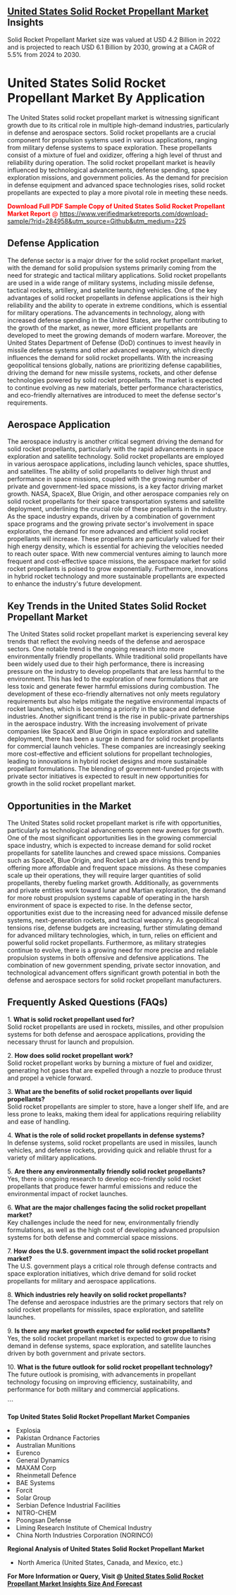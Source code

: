 <h2><a href="https://www.verifiedmarketreports.com/download-sample/?rid=284958&amp;utm_source=Github&amp;utm_medium=225" target="_blank">United States Solid Rocket Propellant Market</a> Insights</h2><p>Solid Rocket Propellant Market size was valued at USD 4.2 Billion in 2022 and is projected to reach USD 6.1 Billion by 2030, growing at a CAGR of 5.5% from 2024 to 2030.</p><p> <h1>United States Solid Rocket Propellant Market By Application</h1> <p>The United States solid rocket propellant market is witnessing significant growth due to its critical role in multiple high-demand industries, particularly in defense and aerospace sectors. Solid rocket propellants are a crucial component for propulsion systems used in various applications, ranging from military defense systems to space exploration. These propellants consist of a mixture of fuel and oxidizer, offering a high level of thrust and reliability during operation. The solid rocket propellant market is heavily influenced by technological advancements, defense spending, space exploration missions, and government policies. As the demand for precision in defense equipment and advanced space technologies rises, solid rocket propellants are expected to play a more pivotal role in meeting these needs. <p><span class=""><span style="color: #ff0000;"><strong>Download Full PDF Sample Copy of United States Solid Rocket Propellant Market Report</strong> @ </span><a href="https://www.verifiedmarketreports.com/download-sample/?rid=284958&amp;utm_source=Github&amp;utm_medium=225" target="_blank">https://www.verifiedmarketreports.com/download-sample/?rid=284958&amp;utm_source=Github&amp;utm_medium=225</a></span></p></p> <h2>Defense Application</h2> <p>The defense sector is a major driver for the solid rocket propellant market, with the demand for solid propulsion systems primarily coming from the need for strategic and tactical military applications. Solid rocket propellants are used in a wide range of military systems, including missile defense, tactical rockets, artillery, and satellite launching vehicles. One of the key advantages of solid rocket propellants in defense applications is their high reliability and the ability to operate in extreme conditions, which is essential for military operations. The advancements in technology, along with increased defense spending in the United States, are further contributing to the growth of the market, as newer, more efficient propellants are developed to meet the growing demands of modern warfare. Moreover, the United States Department of Defense (DoD) continues to invest heavily in missile defense systems and other advanced weaponry, which directly influences the demand for solid rocket propellants. With the increasing geopolitical tensions globally, nations are prioritizing defense capabilities, driving the demand for new missile systems, rockets, and other defense technologies powered by solid rocket propellants. The market is expected to continue evolving as new materials, better performance characteristics, and eco-friendly alternatives are introduced to meet the defense sector's requirements.</p> <h2>Aerospace Application</h2> <p>The aerospace industry is another critical segment driving the demand for solid rocket propellants, particularly with the rapid advancements in space exploration and satellite technology. Solid rocket propellants are employed in various aerospace applications, including launch vehicles, space shuttles, and satellites. The ability of solid propellants to deliver high thrust and performance in space missions, coupled with the growing number of private and government-led space missions, is a key factor driving market growth. NASA, SpaceX, Blue Origin, and other aerospace companies rely on solid rocket propellants for their space transportation systems and satellite deployment, underlining the crucial role of these propellants in the industry. As the space industry expands, driven by a combination of government space programs and the growing private sector's involvement in space exploration, the demand for more advanced and efficient solid rocket propellants will increase. These propellants are particularly valued for their high energy density, which is essential for achieving the velocities needed to reach outer space. With new commercial ventures aiming to launch more frequent and cost-effective space missions, the aerospace market for solid rocket propellants is poised to grow exponentially. Furthermore, innovations in hybrid rocket technology and more sustainable propellants are expected to enhance the industry's future development.</p> <h2>Key Trends in the United States Solid Rocket Propellant Market</h2> <p>The United States solid rocket propellant market is experiencing several key trends that reflect the evolving needs of the defense and aerospace sectors. One notable trend is the ongoing research into more environmentally friendly propellants. While traditional solid propellants have been widely used due to their high performance, there is increasing pressure on the industry to develop propellants that are less harmful to the environment. This has led to the exploration of new formulations that are less toxic and generate fewer harmful emissions during combustion. The development of these eco-friendly alternatives not only meets regulatory requirements but also helps mitigate the negative environmental impacts of rocket launches, which is becoming a priority in the space and defense industries. Another significant trend is the rise in public-private partnerships in the aerospace industry. With the increasing involvement of private companies like SpaceX and Blue Origin in space exploration and satellite deployment, there has been a surge in demand for solid rocket propellants for commercial launch vehicles. These companies are increasingly seeking more cost-effective and efficient solutions for propellant technologies, leading to innovations in hybrid rocket designs and more sustainable propellant formulations. The blending of government-funded projects with private sector initiatives is expected to result in new opportunities for growth in the solid rocket propellant market.</p> <h2>Opportunities in the Market</h2> <p>The United States solid rocket propellant market is rife with opportunities, particularly as technological advancements open new avenues for growth. One of the most significant opportunities lies in the growing commercial space industry, which is expected to increase demand for solid rocket propellants for satellite launches and crewed space missions. Companies such as SpaceX, Blue Origin, and Rocket Lab are driving this trend by offering more affordable and frequent space missions. As these companies scale up their operations, they will require larger quantities of solid propellants, thereby fueling market growth. Additionally, as governments and private entities work toward lunar and Martian exploration, the demand for more robust propulsion systems capable of operating in the harsh environment of space is expected to rise. In the defense sector, opportunities exist due to the increasing need for advanced missile defense systems, next-generation rockets, and tactical weaponry. As geopolitical tensions rise, defense budgets are increasing, further stimulating demand for advanced military technologies, which, in turn, relies on efficient and powerful solid rocket propellants. Furthermore, as military strategies continue to evolve, there is a growing need for more precise and reliable propulsion systems in both offensive and defensive applications. The combination of new government spending, private sector innovation, and technological advancement offers significant growth potential in both the defense and aerospace sectors for solid rocket propellant manufacturers.</p> <h2>Frequently Asked Questions (FAQs)</h2> <p>1. <b>What is solid rocket propellant used for?</b><br> Solid rocket propellants are used in rockets, missiles, and other propulsion systems for both defense and aerospace applications, providing the necessary thrust for launch and propulsion.</p> <p>2. <b>How does solid rocket propellant work?</b><br> Solid rocket propellant works by burning a mixture of fuel and oxidizer, generating hot gases that are expelled through a nozzle to produce thrust and propel a vehicle forward.</p> <p>3. <b>What are the benefits of solid rocket propellants over liquid propellants?</b><br> Solid rocket propellants are simpler to store, have a longer shelf life, and are less prone to leaks, making them ideal for applications requiring reliability and ease of handling.</p> <p>4. <b>What is the role of solid rocket propellants in defense systems?</b><br> In defense systems, solid rocket propellants are used in missiles, launch vehicles, and defense rockets, providing quick and reliable thrust for a variety of military applications.</p> <p>5. <b>Are there any environmentally friendly solid rocket propellants?</b><br> Yes, there is ongoing research to develop eco-friendly solid rocket propellants that produce fewer harmful emissions and reduce the environmental impact of rocket launches.</p> <p>6. <b>What are the major challenges facing the solid rocket propellant market?</b><br> Key challenges include the need for new, environmentally friendly formulations, as well as the high cost of developing advanced propulsion systems for both defense and commercial space missions.</p> <p>7. <b>How does the U.S. government impact the solid rocket propellant market?</b><br> The U.S. government plays a critical role through defense contracts and space exploration initiatives, which drive demand for solid rocket propellants for military and aerospace applications.</p> <p>8. <b>Which industries rely heavily on solid rocket propellants?</b><br> The defense and aerospace industries are the primary sectors that rely on solid rocket propellants for missiles, space exploration, and satellite launches.</p> <p>9. <b>Is there any market growth expected for solid rocket propellants?</b><br> Yes, the solid rocket propellant market is expected to grow due to rising demand in defense systems, space exploration, and satellite launches driven by both government and private sectors.</p> <p>10. <b>What is the future outlook for solid rocket propellant technology?</b><br> The future outlook is promising, with advancements in propellant technology focusing on improving efficiency, sustainability, and performance for both military and commercial applications.</p> ```</p><p><strong>Top United States Solid Rocket Propellant Market Companies</strong></p><div data-test-id=""><p><li>Explosia</li><li> Pakistan Ordnance Factories</li><li> Australian Munitions</li><li> Eurenco</li><li> General Dynamics</li><li> MAXAM Corp</li><li> Rheinmetall Defence</li><li> BAE Systems</li><li> Forcit</li><li> Solar Group</li><li> Serbian Defence Industrial Facilities</li><li> NITRO-CHEM</li><li> Poongsan Defense</li><li> Liming Research Institute of Chemical Industry</li><li> China North Industries Corporation (NORINCO)</li></p><div><strong>Regional Analysis of&nbsp;United States Solid Rocket Propellant Market</strong></div><ul><li dir="ltr"><p dir="ltr">North America&nbsp;(United States, Canada, and Mexico, etc.)</p></li></ul><p><strong>For More Information or Query, Visit @&nbsp;</strong><strong><a href="https://www.verifiedmarketreports.com/product/solid-rocket-propellant-market/?utm_source=Github&amp;utm_medium=225" target="_blank">United States Solid Rocket Propellant Market Insights Size And Forecast</a></strong></p></div>
